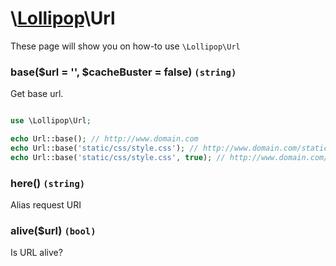 # \\[Lollipop](https://github.com/jabernardo/lollipop-php)\Url

These page will show you on how-to use ```\Lollipop\Url``` 

### base($url = '', $cacheBuster = false) ```(string)```
Get base url.

```php

use \Lollipop\Url;

echo Url::base(); // http://www.domain.com
echo Url::base('static/css/style.css'); // http://www.domain.com/static/css/style.css
echo Url::base('static/css/style.css', true); // http://www.domain.com/static/css/style.css?1.0

```

### here() ```(string)```
Alias request URI

### alive($url) ```(bool)```
Is URL alive?
